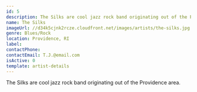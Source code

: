 ```yaml
---
id: 5
description: The Silks are cool jazz rock band originating out of the Providence area.
name: The Silks
imageUrl: //d34k5cjnk2rcze.cloudfront.net/images/artists/the-silks.jpg
genre: Blues/Rock
location: Providence, RI
label: 
contactPhone: 
contactEmail: T.J.@email.com
isActive: 0
template: artist-details
---
```


The Silks are cool jazz rock band originating out of the Providence area.